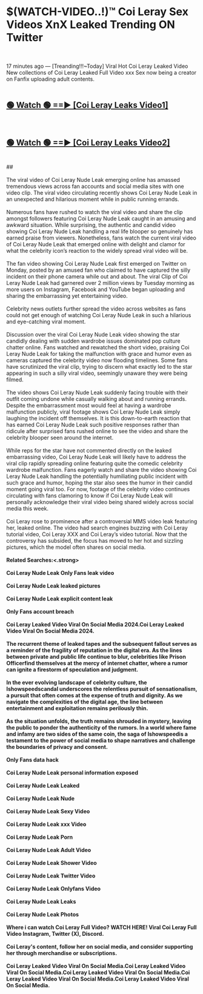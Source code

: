 # $(WATCH-VIDEO..!)™ Coi Leray Sex Videos XnX Leaked Trending ON Twitter<br>
<br>

17 minutes ago — [Treanding!!!~Today] Viral Hot Coi Leray Leaked Video New collections of Coi Leray Leaked Full Video xxx Sex now being a creator on Fanfix uploading adult contents.
<br>
 <br>

##  <a href="https://best2vid.blogspot.com?title=Coi_Leray">🟢 Watch 🟢 ==► [Coi Leray Leaks Video1]</a><br>
  <br>

##  <a href="https://best2vid.blogspot.com?title=Coi_Leray">🟢 Watch 🟢 ==► [Coi Leray Leaks Video2]</a><br>
  <br>
  ##
  <br>
  <br>
The viral video of Coi Leray Nude Leak emerging online has amassed tremendous views across fan accounts and social media sites with one video clip. The viral video circulating recently shows Coi Leray Nude Leak in an unexpected and hilarious moment while in public running errands.
<br><br>
Numerous fans have rushed to watch the viral video and share the clip amongst followers featuring Coi Leray Nude Leak caught in an amusing and awkward situation. While surprising, the authentic and candid video showing Coi Leray Nude Leak handling a real life blooper so genuinely has earned praise from viewers. Nonetheless, fans watch the current viral video of Coi Leray Nude Leak that emerged online with delight and clamor for what the celebrity icon’s reaction to the widely spread viral video will be.
<br><br>
The fan video showing Coi Leray Nude Leak first emerged on Twitter on Monday, posted by an amused fan who claimed to have captured the silly incident on their phone camera while out and about. The viral Clip of Coi Leray Nude Leak had garnered over 2 million views by Tuesday morning as more users on Instagram, Facebook and YouTube began uploading and sharing the embarrassing yet entertaining video.
<br><br>
Celebrity news outlets further spread the video across websites as fans could not get enough of watching Coi Leray Nude Leak in such a hilarious and eye-catching viral moment.
<br><br>
Discussion over the viral Coi Leray Nude Leak video showing the star candidly dealing with sudden wardrobe issues dominated pop culture chatter online. Fans watched and rewatched the short video, praising Coi Leray Nude Leak for taking the malfunction with grace and humor even as cameras captured the celebrity video now flooding timelines. Some fans have scrutinized the viral clip, trying to discern what exactly led to the star appearing in such a silly viral video, seemingly unaware they were being filmed.
<br><br>
The video shows Coi Leray Nude Leak suddenly facing trouble with their outfit coming undone while casually walking about and running errands. Despite the embarrassment most would feel at having a wardrobe malfunction publicly, viral footage shows Coi Leray Nude Leak simply laughing the incident off themselves. It is this down-to-earth reaction that has earned Coi Leray Nude Leak such positive responses rather than ridicule after surprised fans rushed online to see the video and share the celebrity blooper seen around the internet.
<br><br>
While reps for the star have not commented directly on the leaked embarrassing video, Coi Leray Nude Leak will likely have to address the viral clip rapidly spreading online featuring quite the comedic celebrity wardrobe malfunction. Fans eagerly watch and share the video showing Coi Leray Nude Leak handling the potentially humiliating public incident with such grace and humor, hoping the star also sees the humor in their candid moment going viral too. For now, footage of the celebrity video continues circulating with fans clamoring to know if Coi Leray Nude Leak will personally acknowledge their viral video being shared widely across social media this week.
<br><br>
Coi Leray rose to prominence after a controversial MMS video leak featuring her, leaked online. The video had search engines buzzing with Coi Leray tutorial video, Coi Leray XXX and Coi Leray’s video tutorial. Now that the controversy has subsided, the focus has moved to her hot and sizzling pictures, which the model often shares on social media.
<br><br>
<strong>Related Searches:<.strong>
<br><br>
Coi Leray Nude Leak Only Fans leak video
<br><br>
Coi Leray Nude Leak leaked pictures
<br><br>
Coi Leray Nude Leak explicit content leak
<br><br>
Only Fans account breach
<br><br>
Coi Leray Leaked Video Viral On Social Media 2024.Coi Leray Leaked Video Viral On Social Media 2024.
<br><br>
The recurrent theme of leaked tapes and the subsequent fallout serves as a reminder of the fragility of reputation in the digital era. As the lines between private and public life continue to blur, celebrities like Prison Officerfind themselves at the mercy of internet chatter, where a rumor can ignite a firestorm of speculation and judgment.
<br><br>
In the ever evolving landscape of celebrity culture, the Ishowspeedscandal underscores the relentless pursuit of sensationalism, a pursuit that often comes at the expense of truth and dignity. As we navigate the complexities of the digital age, the line between entertainment and exploitation remains perilously thin.
<br><br>
As the situation unfolds, the truth remains shrouded in mystery, leaving the public to ponder the authenticity of the rumors. In a world where fame and infamy are two sides of the same coin, the saga of Ishowspeedis a testament to the power of social media to shape narratives and challenge the boundaries of privacy and consent.
<br><br>
Only Fans data hack
<br><br>
Coi Leray Nude Leak personal information exposed
<br><br>
Coi Leray Nude Leak Leaked
<br><br>
Coi Leray Nude Leak Nude
<br><br>
Coi Leray Nude Leak Sexy Video
<br><br>
Coi Leray Nude Leak xxx Video
<br><br>
Coi Leray Nude Leak Porn
<br><br>
Coi Leray Nude Leak Adult Video
<br><br>
Coi Leray Nude Leak Shower Video
<br><br>
Coi Leray Nude Leak Twitter Video
<br><br>
Coi Leray Nude Leak Onlyfans Video
<br><br>
Coi Leray Nude Leak Leaks
<br><br>
Coi Leray Nude Leak Photos
<br><br>
Where i can watch Coi Leray Full Video? WATCH HERE! Viral Coi Leray Full Video Instagram, Twitter (X), Discord.
<br><br>
Coi Leray's content, follow her on social media, and consider supporting her through merchandise or subscriptions.
<br><br>
Coi Leray Leaked Video Viral On Social Media.Coi Leray Leaked Video Viral On Social Media.Coi Leray Leaked Video Viral On Social Media.Coi Leray Leaked Video Viral On Social Media.Coi Leray Leaked Video Viral On Social Media.